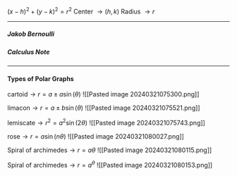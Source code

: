 
$(x-h)^2 + (y-k)^2 = r^2$
$\text{Center }\to(h,k)$
$\text{Radius }\to r$

---

##### Jakob Bernoulli 


##### Calculus Note



---


#### Types of Polar Graphs

$\text{cartoid}\to r=a \pm a \sin(\theta)$
![[Pasted image 20240321075300.png]]

$\text{limacon}\to r=a \pm b\sin(\theta)$
![[Pasted image 20240321075521.png]]

$\text{lemiscate}\to r^2=a^2\sin(2\theta)$
![[Pasted image 20240321075743.png]]

$\text{rose}\to r=a\sin(n\theta)$
![[Pasted image 20240321080027.png]]

$\text{Spiral of archimedes}\to r=a\theta$
![[Pasted image 20240321080115.png]]

$\text{Spiral of archimedes}\to r=a^{\theta}$
![[Pasted image 20240321080153.png]]